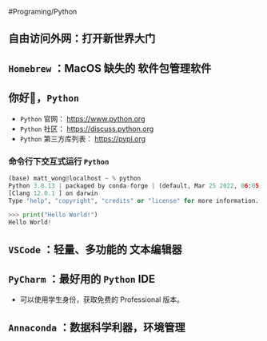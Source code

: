 
#Programing/Python 

## 自由访问外网：打开新世界大门

## `Homebrew` ：MacOS 缺失的 软件包管理软件

## 你好👋，`Python`

- `Python` 官网： https://www.python.org
- `Python` 社区： https://discuss.python.org
- `Python` 第三方库列表： https://pypi.org

### 命令行下交互式运行 `Python`

```python
(base) matt_wong@localhost ~ % python
Python 3.8.13 | packaged by conda-forge | (default, Mar 25 2022, 06:05:47) 
[Clang 12.0.1 ] on darwin
Type "help", "copyright", "credits" or "license" for more information.

>>> print("Hello World!")
Hello World!
```


## `VSCode` ：轻量、多功能的 文本编辑器


## `PyCharm` ：最好用的 `Python` IDE

- 可以使用学生身份，获取免费的 Professional 版本。

## `Annaconda` ：数据科学利器，环境管理


